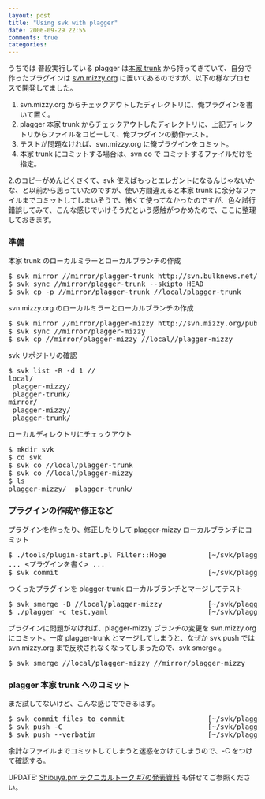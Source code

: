 ```yaml
---
layout: post
title: "Using svk with plagger"
date: 2006-09-29 22:55
comments: true
categories: 
---
```

<p>
うちでは 普段実行している plagger は<a class="ext-link" href="http://svn.bulknews.net/repos/plagger/trunk/plagger"><span class="icon"></span>本家 trunk</a> から持ってきていて、自分で作ったプラグインは <a class="ext-link" href="http://svn.mizzy.org/public/plagger/trunk"><span class="icon"></span>svn.mizzy.org</a> に置いてあるのですが、以下の様なプロセスで開発してました。
</p>
<ol start="1"><li>svn.mizzy.org からチェックアウトしたディレクトリに、俺プラグインを書いて置く。</li>
<li>plagger 本家 trunk からチェックアウトしたディレクトリに、上記ディレクトリからファイルをコピーして、俺プラグインの動作テスト。</li>
<li>テストが問題なければ、svn.mizzy.org に俺プラグインをコミット。</li>
<li>本家 trunk にコミットする場合は、svn co で コミットするファイルだけを指定。</li></ol>
<p>
2.のコピーがめんどくさくて、svk 使えばもっとエレガントになるんじゃないかな、と以前から思っていたのですが、使い方間違えると本家 trunk に余分なファイルまでコミットしてしまいそうで、怖くて使ってなかったのですが、色々試行錯誤してみて、こんな感じでいけそうだという感触がつかめたので、ここに整理しておきます。
</p>
<h3 id="準備">準備</h3>
<p>
本家 trunk のローカルミラーとローカルブランチの作成
</p>
<pre class="wiki">
$ svk mirror //mirror/plagger-trunk http://svn.bulknews.net/repos/plagger/trunk/plagger
$ svk sync //mirror/plagger-trunk --skipto HEAD  
$ svk cp -p //mirror/plagger-trunk //local/plagger-trunk
</pre>
<p>
svn.mizzy.org のローカルミラーとローカルブランチの作成
</p>
<pre class="wiki">
$ svk mirror //mirror/plagger-mizzy http://svn.mizzy.org/public/plagger/trunk
$ svk sync //mirror/plagger-mizzy
$ svk cp //mirror/plagger-mizzy //local//plagger-mizzy
</pre>
<p>
svk リポジトリの確認
</p>
<pre class="wiki">
$ svk list -R -d 1 //
local/
 plagger-mizzy/
 plagger-trunk/
mirror/
 plagger-mizzy/
 plagger-trunk/   
</pre>
<p>
ローカルディレクトリにチェックアウト
</p>
<pre class="wiki">
$ mkdir svk                                                       [~]
$ cd svk                                                          [~]
$ svk co //local/plagger-trunk                                [~/svk]
$ svk co //local/plagger-mizzy                                [~/svk]
$ ls                                                          [~/svk]
plagger-mizzy/  plagger-trunk/
</pre>
<h3 id="プラグインの作成や修正など">プラグインの作成や修正など</h3>
<p>
プラグインを作ったり、修正したりして plagger-mizzy ローカルブランチにコミット
</p>
<pre class="wiki">
$ ./tools/plugin-start.pl Filter::Hoge          [~/svk/plagger-mizzy]
... &lt;プラグインを書く&gt; ...
$ svk commit                                    [~/svk/plagger-mizzy]
</pre>
<p>
つくったプラグインを plagger-trunk ローカルブランチとマージしてテスト
</p>
<pre class="wiki">
$ svk smerge -B //local/plagger-mizzy           [~/svk/plagger-trunk]
$ ./plagger -c test.yaml                        [~/svk/plagger-trunk]
</pre>
<p>
プラグインに問題がなければ、plagger-mizzy ブランチの変更を svn.mizzy.org にコミット。一度 plagger-trunk とマージしてしまうと、なぜか svk push では svn.mizzy.org まで反映されなくなってしまったので、svk smerge 。
</p>
<pre class="wiki">
$ svk smerge //local/plagger-mizzy //mirror/plagger-mizzy
</pre>
<h3 id="plagger本家trunkへのコミット">plagger 本家 trunk へのコミット</h3>
<p>
まだ試してないけど、こんな感じでできるはず。
</p>
<pre class="wiki">
$ svk commit files_to_commit                    [~/svk/plagger-trunk]
$ svk push -C                                   [~/svk/plagger-trunk]
$ svk push --verbatim                           [~/svk/plagger-trunk]
</pre>
<p>
余計なファイルまでコミットしてしまうと迷惑をかけてしまうので、-C をつけて確認する。
</p>

UPDATE: <a href="http://mizzy.org/archives/using_svk_with_plagger.pdf">Shibuya.pm テクニカルトーク #7の発表資料</a> も併せてご参照ください。
